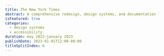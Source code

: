 ```yaml
---
title: The New York Times
abstract: A comprehensive redesign, design systems, and documentation for the internal resources platform of a household name.
isFeatured: true
categories:
  - design systems
  - accessibility
duration: may 2022—january 2023
publishDate: 2023-01-01T12:00-00:00
titleSplitIndex: 6
---
```

